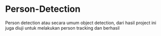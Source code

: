 # Person-Detection
Person detection atau secara umum object detection, dari hasil project ini juga diuji untuk melakukan person tracking dan berhasil
